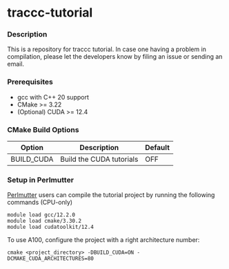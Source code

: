 # traccc-tutorial

### Description

This is a repository for traccc tutorial. 
In case one having a problem in compilation, please let the developers know by filing an issue or sending an email.

### Prerequisites
- gcc with C++ 20 support
- CMake >= 3.22
- (Optional) CUDA >= 12.4

### CMake Build Options

| Option | Description | Default |
| --- | --- | --- |
| BUILD_CUDA  | Build the CUDA tutorials | OFF |

### Setup in Perlmutter

[Perlmutter](https://docs.nersc.gov/systems/perlmutter/architecture/) users can compile the tutorial project by running the following commands (CPU-only)
          
```              
module load gcc/12.2.0
module load cmake/3.30.2
module load cudatoolkit/12.4
```

To use A100, configure the project with a right architecture number:

```
cmake <project_directory> -DBUILD_CUDA=ON -DCMAKE_CUDA_ARCHITECTURES=80
```
